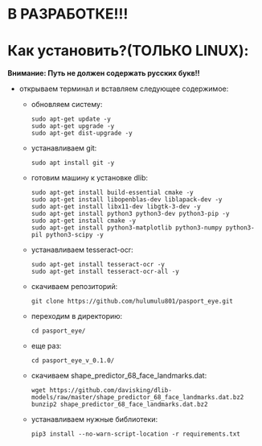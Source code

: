 # В РАЗРАБОТКЕ!!!

# Как установить?(ТОЛЬКО LINUX):
**Внимание: Путь не должен содержать русских букв!!**

* открываем терминал и вставляем следующее содержимое:
  - обновляем систему:
  
        sudo apt-get update -y
        sudo apt-get upgrade -y
        sudo apt-get dist-upgrade -y
  - устанавливаем git:
  
        sudo apt install git -y
  - готовим машину к установке dlib:
  
        sudo apt-get install build-essential cmake -y
        sudo apt-get install libopenblas-dev liblapack-dev -y
        sudo apt-get install libx11-dev libgtk-3-dev -y
        sudo apt-get install python3 python3-dev python3-pip -y
        sudo apt-get install cmake -y
        sudo apt-get install python3-matplotlib python3-numpy python3-pil python3-scipy -y
  - устанавливаем tesseract-ocr:
  
        sudo apt-get install tesseract-ocr -y
        sudo apt-get install tesseract-ocr-all -y
  - скачиваем репозиторий:
  
        git clone https://github.com/hulumulu801/pasport_eye.git
  - переходим в директорию:
  
        cd pasport_eye/
  - еще раз:
  
        cd pasport_eye_v_0.1.0/
  - скачиваем shape_predictor_68_face_landmarks.dat:
  
        wget https://github.com/davisking/dlib-models/raw/master/shape_predictor_68_face_landmarks.dat.bz2
        bunzip2 shape_predictor_68_face_landmarks.dat.bz2
  - устанавливаем нужные библиотеки:
  
        pip3 install --no-warn-script-location -r requirements.txt
